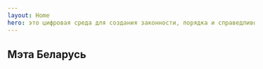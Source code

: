 ```yaml
---
layout: Home
hero: это цифровая среда для создания законности, порядка и справедливости. Мы дарим беларусам инструменты для реализации собственной идентичности. А также возможность построить страну для жизни не вставая с дивана.
---
```


<h2 class="mb-4 text-2xl font-bold">Мэта Беларусь</h2>
